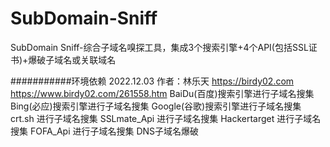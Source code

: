 # SubDomain-Sniff
SubDomain Sniff-综合子域名嗅探工具，集成3个搜索引擎+4个API(包括SSL证书)+爆破子域名或关联域名

###########环境依赖
2022.12.03
作者：林乐天
https://birdy02.com
https://www.birdy02.com/261558.htm
BaiDu(百度)搜索引擎进行子域名搜集
Bing(必应)搜索引擎进行子域名搜集
Google(谷歌)搜索引擎进行子域名搜集
crt.sh 进行子域名搜集
SSLmate_Api 进行子域名搜集
Hackertarget 进行子域名搜集
FOFA_Api 进行子域名搜集
DNS子域名爆破
